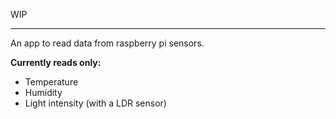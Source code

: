 
WIP
_______________________________

An app to read data from raspberry pi sensors.

**Currently reads only:**
- Temperature
- Humidity
- Light intensity (with a LDR sensor)
